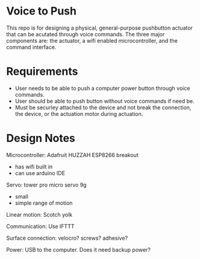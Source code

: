 # Voice to Push
This repo is for designing a physical, general-purpose pushbutton actuator that can be acutated through voice commands. The three major components are: the actuator, a wifi enabled microcontroller, and the command interface.

# Requirements
- User needs to be able to push a computer power button through voice commands.
- User should be able to push button without voice commands if need be.
- Must be securley attached to the device and not break the connection, the device, or the actuation motor during actuation.

# Design Notes
Microcontroller: Adafruit HUZZAH ESP8266 breakout
  - has wifi built in
  - can use arduino IDE

Servo: tower pro micro servo 9g
  - small
  - simple range of motion

Linear motion: Scotch yolk

Communication: Use IFTTT

Surface connection: velocro? screws? adhesive?

Power: USB to the computer. Does it need backup power?
